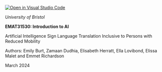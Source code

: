 [![Open in Visual Studio Code](https://classroom.github.com/assets/open-in-vscode-718a45dd9cf7e7f842a935f5ebbe5719a5e09af4491e668f4dbf3b35d5cca122.svg)](https://classroom.github.com/online_ide?assignment_repo_id=13675834&assignment_repo_type=AssignmentRepo)

*University of Bristol*

**EMAT31530: Introduction to AI**

Artificial Intelligence Sign Language Translation Inclusive to Persons with Reduced Mobility

Authors: Emily Burt, Zamaan Dudhia, Elisabeth Herratt, Ella Lovibond, Elissa Malet and Emmet Richardson

March 2024

